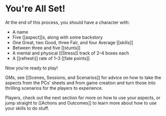 # You're All Set!

At the end of this process, you should have a character with:

- A name
- Five [[aspect]]s, along with some backstory
- One Great, two Good, three Fair, and four Average [[skills]]
- Between three and five [[stunts]]
- A mental and physical [[Stress]] track of 2–4 boxes each
- A [[refresh]] rate of 1–3 [[fate points]]

Now you’re ready to play!

GMs, see [[Scenes, Sessions, and Scenarios]] for advice on how to take the aspects from the PCs’ sheets and from game creation and turn those into thrilling scenarios for the players to experience.

Players, check out the next section for more on how to use your aspects, or jump straight to [[Actions and Outcomes]] to learn more about how to use your skills to do stuff.